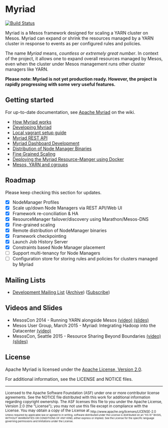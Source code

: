 # Myriad

[![Build Status](https://travis-ci.org/apache/incubator-myriad.svg)](https://travis-ci.org/apache/incubator-myriad)

Myriad is a Mesos framework designed for scaling a YARN cluster on Mesos. Myriad can expand or shrink the resources managed by a YARN cluster in response to events as per configured rules and policies.

The name _Myriad_ means, _countless or extremely great number_. In context of the project, it allows one to expand overall resources managed by Mesos, even when the cluster under Mesos management runs other cluster managers like YARN.

**Please note: Myriad is not yet production ready. However, the project is rapidly progressing with some very useful features.** 

## Getting started

For up-to-date documentation, see [Apache Myriad](https://cwiki.apache.org/confluence/display/MYRIAD/Myriad+Home) on the wiki.


* [How Myriad works](docs/how-it-works.md)
* [Developing Myriad](docs/myriad-dev.md)
* [Local vagrant setup guide](docs/vagrant.md)
* [Myriad REST API](docs/API.md)
* [Myriad Dashboard Development](docs/myriad-dashboard.md)
* [Distribution of Node Manager Binaries](docs/myriad-remote-distribution-configuration.md)
* [Fine Grained Scaling](docs/myriad-fine-grained-scaling.md)
* [Deploying the Myriad Resource-Manger using Docker](docker/README.md)
* [Mesos, YARN and cgroups](docs/cgroups.md)

## Roadmap
Please keep checking this section for updates.

- [x] NodeManager Profiles
- [x] Scale up/down Node Managers via REST API/Web UI
- [x] Framework re-conciliation & HA
- [x] ResourceManager failover/discovery using Marathon/Mesos-DNS
- [x] Fine-grained scaling
- [x] Remote distribution of NodeManager binaries
- [x] Framework checkpointing
- [x] Launch Job History Server
- [x] Constraints based Node Manager placement
- [ ] Support multi-tenancy for Node Managers
- [ ] Configuration store for storing rules and policies for clusters managed by Myriad

## Mailing Lists

* [Development Mailing List](mailto:dev@myriad.incubator.apache.org) ([Archive](https://mail-archives.apache.org/mod_mbox/myriad-dev/)) ([Subscribe](mailto:dev-subscribe@myriad.incubator.apache.org))

## Videos and Slides
* MesosCon 2014 - Running YARN alongside Mesos [(video)](https://www.youtube.com/watch?v=d7vZWm_xS9c) [(slides)](https://speakerdeck.com/mohit/running-yarn-alongside-mesos-mesoscon-2014)
* Mesos User Group, March 2015 - Myriad: Integrating Hadoop into the Datacenter [(video)](http://www.youtube.com/watch?v=UMu9n4f62GI)
* MesosCon, Seattle 2015 - Resource Sharing Beyond Boundaries [(video)](https://www.youtube.com/watch?v=lU2VE08fOD4) [(slides)](http://events.linuxfoundation.org/sites/events/files/slides/Apache_Myriad_MesosCon_2015.pdf)

## License

Apache Myriad is licensed under the [Apache License, Version 2.0](http://www.apache.org/licenses/LICENSE-2.0).

For additional information, see the LICENSE and NOTICE files.

---
<sub>
Licensed to the Apache Software Foundation (ASF) under one
or more contributor license agreements.  See the NOTICE file
distributed with this work for additional information
regarding copyright ownership.  The ASF licenses this file
to you under the Apache License, Version 2.0 (the
"License"); you may not use this file except in compliance
with the License.  You may obtain a copy of the License at

<sub>
  http://www.apache.org/licenses/LICENSE-2.0

<sub>
Unless required by applicable law or agreed to in writing,
software distributed under the License is distributed on an
"AS IS" BASIS, WITHOUT WARRANTIES OR CONDITIONS OF ANY
KIND, either express or implied.  See the License for the
specific language governing permissions and limitations
under the License.
